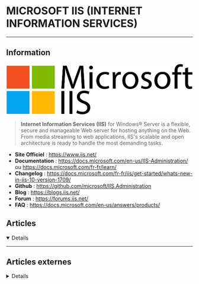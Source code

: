 # MICROSOFT IIS (INTERNET INFORMATION SERVICES)
---

## <i class="fa-solid fa-hashtag"></i> Information

![Logo](../../_media/apps/microsoft_iis/microsoft-iis_logo.svg ':size=250 :no-zoom')


> <i class="fa-solid fa-quote-left"></i> **Internet Information Services (IIS)** for Windows® Server is a flexible, secure and manageable Web server for hosting anything on the Web. From media streaming to web applications, IIS's scalable and open architecture is ready to handle the most demanding tasks. <i class="fa-solid fa-quote-left fa-rotate-180"></i>


- <i class="fa-solid fa-globe"></i> **Site Officiel** : https://www.iis.net/
- <i class="fa-solid fa-book"></i> **Documentation** : https://docs.microsoft.com/en-us/IIS-Administration/ ou https://docs.microsoft.com/fr-fr/learn/
- <i class="fa-solid fa-file-circle-question"></i> **Changelog** : https://docs.microsoft.com/fr-fr/iis/get-started/whats-new-in-iis-10-version-1709/
- <i class="fa-brands fa-github"></i> **Github** : https://github.com/microsoft/IIS.Administration
- <i class="fab fa-blogger-b"></i> **Blog** : https://blogs.iis.net/
- <i class="fas fa-comments"></i> **Forum** : https://forums.iis.net/
- <i class="far fa-question-circle"></i> **FAQ** : https://docs.microsoft.com/en-us/answers/products/



## <i class="fa-regular fa-newspaper"></i> Articles

<details open>

</details>

---

## <i class="fa-solid fa-glasses"></i> Articles externes

<details>

- [IIS : restriction d’accès basée sur l’adresse IP](https://www.it-connect.fr/iis-restriction-dacces-basee-sur-ladresse-ip/)
- [Installer ou renouveler un certificat SSL dans Microsoft IIS](http://www.windows8facile.fr/microsoft-iis-installer-renouveler-certificat-ssl/)
- [Manage Internet Information Services (IIS) using Windows Admin Center (WAC)](https://4sysops.com/archives/manage-internet-information-services-iis-using-windows-admin-center-wac/)

</details>
